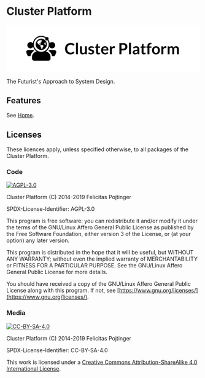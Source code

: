 # Cluster Platform

![Cluster Platform logo](./assets/logo.webp)

The Futurist's Approach to System Design.

## Features

See [Home](./packages/site/src/index.md).

## Licenses

These licences apply, unless specified otherwise, to all packages of the Cluster Platform.

### Code

[![AGPL-3.0](https://www.gnu.org/graphics/agplv3-155x51.png)](./LICENSE.md)

Cluster Platform (C) 2014-2019 Felicitas Pojtinger

SPDX-License-Identifier: AGPL-3.0

This program is free software: you can redistribute it and/or modify it under the terms of the GNU/Linux Affero General Public License as published by the Free Software Foundation, either version 3 of the License, or (at your option) any later version.

This program is distributed in the hope that it will be useful, but WITHOUT ANY WARRANTY; without even the implied warranty of MERCHANTABILITY or FITNESS FOR A PARTICULAR PURPOSE. See the GNU/Linux Affero General Public License for more details.

You should have received a copy of the GNU/Linux Affero General Public License along with this program. If not, see [https://www.gnu.org/licenses/](https://www.gnu.org/licenses/).

### Media

[![CC-BY-SA-4.0](https://licensebuttons.net/l/by-sa/4.0/88x31.png)](./LICENSE_MEDIA.md)

Cluster Platform (C) 2014-2019 Felicitas Pojtinger

SPDX-License-Identifier: CC-BY-SA-4.0

This work is licensed under a [Creative Commons Attribution-ShareAlike 4.0 International License](https://creativecommons.org/licenses/by-sa/4.0/).
